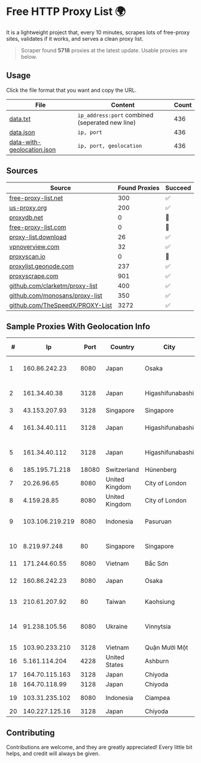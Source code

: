 
# Free HTTP Proxy List 🌍

It is a lightweight project that, every 10 minutes, scrapes lots of free-proxy sites, validates if it works, and serves a clean proxy list.


> Scraper found **5718** proxies at the latest update. Usable proxies are below.

## Usage

Click the file format that you want and copy the URL.


|File|Content|Count|
|----|-------|-----|
|[data.txt](https://raw.githubusercontent.com/themiralay/Proxy-List-World/master/data.txt)|`ip_address:port` combined (seperated new line)|436|
|[data.json](https://raw.githubusercontent.com/themiralay/Proxy-List-World/master/data.json)|`ip, port`|436|
|[data-with-geolocation.json](https://raw.githubusercontent.com/themiralay/Proxy-List-World/master/data-with-geolocation.json)|`ip, port, geolocation`|436|

## Sources

|Source|Found Proxies|Succeed|
|------|-------------|-------|
|[free-proxy-list.net](https://free-proxy-list.net)|300|✅|
|[us-proxy.org](https://www.us-proxy.org)|200|✅|
|[proxydb.net](http://proxydb.net)|0|🚫|
|[free-proxy-list.com](https://free-proxy-list.com/?page=&port=&type%5B%5D=http&type%5B%5D=https&up_time=0&search=Search)|0|🚫|
|[proxy-list.download](https://www.proxy-list.download/HTTP)|26|✅|
|[vpnoverview.com](https://vpnoverview.com/privacy/anonymous-browsing/free-proxy-servers)|32|✅|
|[proxyscan.io](https://www.proxyscan.io)|0|🚫|
|[proxylist.geonode.com](https://proxylist.geonode.com/api/proxy-list?limit=300&page=1&sort_by=lastChecked&sort_type=desc&protocols=http,https)|237|✅|
|[proxyscrape.com](https://api.proxyscrape.com/v2/?request=displayproxies&protocol=http&timeout=10000&country=all&ssl=all&anonymity=all)|901|✅|
|[github.com/clarketm/proxy-list](https://raw.githubusercontent.com/clarketm/proxy-list/master/proxy-list-raw.txt)|400|✅|
|[github.com/monosans/proxy-list](https://raw.githubusercontent.com/monosans/proxy-list/main/proxies/http.txt)|350|✅|
|[github.com/TheSpeedX/PROXY-List](https://raw.githubusercontent.com/TheSpeedX/PROXY-List/master/http.txt)|3272|✅|


## Sample Proxies With Geolocation Info

|#|Ip|Port|Country|City|Internet Service Provider|
|-|--|----|-------|----|-------------------------|
|1|160.86.242.23|8080|Japan|Osaka|Sony Network Communications Inc|
|2|161.34.40.38|3128|Japan|Higashifunabashi|NTT PC Communications, Inc.|
|3|43.153.207.93|3128|Singapore|Singapore|Aceville Pte.ltd|
|4|161.34.40.111|3128|Japan|Higashifunabashi|NTT PC Communications, Inc.|
|5|161.34.40.112|3128|Japan|Higashifunabashi|NTT PC Communications, Inc.|
|6|185.195.71.218|18080|Switzerland|Hünenberg|Datasource AG|
|7|20.26.96.65|8080|United Kingdom|City of London|Microsoft Corporation|
|8|4.159.28.85|8080|United Kingdom|City of London|Microsoft Corporation|
|9|103.106.219.219|8080|Indonesia|Pasuruan|PT. ARTHA LINTAS DATA MANDIRI|
|10|8.219.97.248|80|Singapore|Singapore|Alibaba (US) Technology Co., Ltd.|
|11|171.244.60.55|8080|Vietnam|Bắc Sơn|VIETEL|
|12|160.86.242.23|8080|Japan|Osaka|Sony Network Communications Inc|
|13|210.61.207.92|80|Taiwan|Kaohsiung|Chunghwa Telecom Co., Ltd.|
|14|91.238.105.56|8080|Ukraine|Vinnytsia|FOP "Reznichenko Sergey Mykolayovich"|
|15|103.90.233.210|3128|Vietnam|Quận Mười Một|WEBPANDA|
|16|5.161.114.204|4228|United States|Ashburn|Hetzner Online GmbH|
|17|164.70.115.163|3128|Japan|Chiyoda|InfoSphere|
|18|164.70.118.99|3128|Japan|Chiyoda|InfoSphere|
|19|103.31.235.102|8080|Indonesia|Ciampea|PT Usaha Adi Sanggoro|
|20|140.227.125.16|3128|Japan|Chiyoda|InfoSphere|



## Contributing

Contributions are welcome, and they are greatly appreciated! Every
little bit helps, and credit will always be given.

